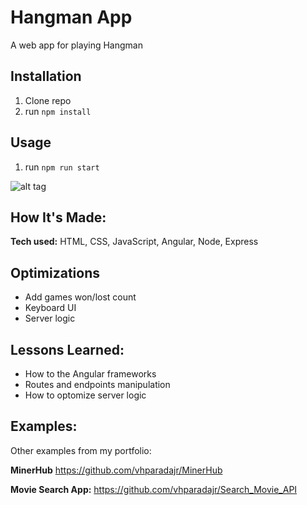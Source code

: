 # Hangman App
A web app for playing Hangman

## Installation

1. Clone repo
2. run `npm install`

## Usage

1. run `npm run start`


![alt tag](https://i.imgur.com/2F5Gc5w.png)

## How It's Made:

**Tech used:** HTML, CSS, JavaScript, Angular, Node, Express


## Optimizations

- Add games won/lost count
- Keyboard UI 
- Server logic


## Lessons Learned:
- How to the Angular frameworks
- Routes and endpoints manipulation
- How to optomize server logic


## Examples:
Other examples from my portfolio:

**MinerHub** https://github.com/vhparadajr/MinerHub

**Movie Search App:** https://github.com/vhparadajr/Search_Movie_API
